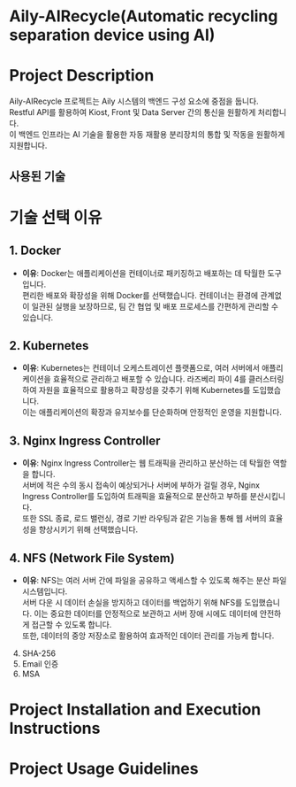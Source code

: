 # Aily-AIRecycle(Automatic recycling separation device using AI)

# Project Description
Aily-AIRecycle 프로젝트는 Aily 시스템의 백엔드 구성 요소에 중점을 둡니다.    
Restful API를 활용하여 Kiost, Front 및 Data Server 간의 통신을 원활하게 처리합니다.    
이 백엔드 인프라는 AI 기술을 활용한 자동 재활용 분리장치의 통합 및 작동을 원활하게 지원합니다.    

## 사용된 기술
# 기술 선택 이유

## 1. Docker
- **이유**: Docker는 애플리케이션을 컨테이너로 패키징하고 배포하는 데 탁월한 도구입니다.    
  편리한 배포와 확장성을 위해 Docker를 선택했습니다. 컨테이너는 환경에 관계없이 일관된 실행을 보장하므로, 팀 간 협업 및 배포 프로세스를 간편하게 관리할 수 있습니다.    

## 2. Kubernetes
- **이유**: Kubernetes는 컨테이너 오케스트레이션 플랫폼으로, 여러 서버에서 애플리케이션을 효율적으로 관리하고 배포할 수 있습니다.
  라즈베리 파이 4를 클러스터링하여 자원을 효율적으로 활용하고 확장성을 갖추기 위해 Kubernetes를 도입했습니다.    
  이는 애플리케이션의 확장과 유지보수를 단순화하며 안정적인 운영을 지원합니다.    

## 3. Nginx Ingress Controller
- **이유**: Nginx Ingress Controller는 웹 트래픽을 관리하고 분산하는 데 탁월한 역할을 합니다.    
  서버에 적은 수의 동시 접속이 예상되거나 서버에 부하가 걸릴 경우, Nginx Ingress Controller를 도입하여 트래픽을 효율적으로 분산하고 부하를 분산시킵니다.    
  또한 SSL 종료, 로드 밸런싱, 경로 기반 라우팅과 같은 기능을 통해 웹 서버의 효율성을 향상시키기 위해 선택했습니다.    

## 4. NFS (Network File System)
- **이유**: NFS는 여러 서버 간에 파일을 공유하고 액세스할 수 있도록 해주는 분산 파일 시스템입니다.    
  서버 다운 시 데이터 손실을 방지하고 데이터를 백업하기 위해 NFS를 도입했습니다. 이는 중요한 데이터를 안정적으로 보관하고 서버 장애 시에도 데이터에 안전하게 접근할 수 있도록 합니다.    
  또한, 데이터의 중앙 저장소로 활용하여 효과적인 데이터 관리를 가능케 합니다.

  
4. SHA-256
5. Email 인증
6. MSA

# Project Installation and Execution Instructions

# Project Usage Guidelines
